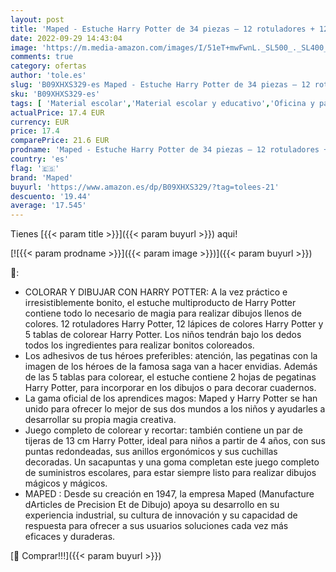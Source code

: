 ```yaml
---
layout: post
title: 'Maped - Estuche Harry Potter de 34 piezas – 12 rotuladores + 12 lápices de colores + 1 tijeras + 1 cortador + 1 goma + 5 tablas de colorear + 2 tablas de pegatinas – Licencia oficial'
date: 2022-09-29 14:43:04
image: 'https://m.media-amazon.com/images/I/51eT+mwFwnL._SL500_._SL400_.jpg'
comments: true
category: ofertas
author: 'tole.es'
slug: 'B09XHXS329-es Maped - Estuche Harry Potter de 34 piezas – 12 rotuladores...'
sku: 'B09XHXS329-es'
tags: [ 'Material escolar','Material escolar y educativo','Oficina y papelería','Sets de material escolar','colorear','lápices','maped','rotuladores','tijeras','🇪🇸', ]
actualPrice: 17.4 EUR
currency: EUR
price: 17.4
comparePrice: 21.6 EUR
prodname: 'Maped - Estuche Harry Potter de 34 piezas – 12 rotuladores + 12 lápices de colores + 1 tijeras + 1 cortador + 1 goma + 5 tablas de colorear + 2 tablas de pegatinas – Licencia oficial'
country: 'es'
flag: '🇪🇸'
brand: 'Maped'
buyurl: 'https://www.amazon.es/dp/B09XHXS329/?tag=tolees-21'
descuento: '19.44'
average: '17.545'
---
```


Tienes [{{< param title >}}]({{< param buyurl >}}) aqui!

[![{{< param prodname >}}]({{< param image >}})]({{< param buyurl >}})

🔎:

- COLORAR Y DIBUJAR CON HARRY POTTER: A la vez práctico e irresistiblemente bonito, el estuche multiproducto de Harry Potter contiene todo lo necesario de magia para realizar dibujos llenos de colores. 12 rotuladores Harry Potter, 12 lápices de colores Harry Potter y 5 tablas de colorear Harry Potter. Los niños tendrán bajo los dedos todos los ingredientes para realizar bonitos coloreados.
- Los adhesivos de tus héroes preferibles: atención, las pegatinas con la imagen de los héroes de la famosa saga van a hacer envidias. Además de las 5 tablas para colorear, el estuche contiene 2 hojas de pegatinas Harry Potter, para incorporar en los dibujos o para decorar cuadernos.
- La gama oficial de los aprendices magos: Maped y Harry Potter se han unido para ofrecer lo mejor de sus dos mundos a los niños y ayudarles a desarrollar su propia magia creativa.
- Juego completo de colorear y recortar: también contiene un par de tijeras de 13 cm Harry Potter, ideal para niños a partir de 4 años, con sus puntas redondeadas, sus anillos ergonómicos y sus cuchillas decoradas. Un sacapuntas y una goma completan este juego completo de suministros escolares, para estar siempre listo para realizar dibujos mágicos y mágicos.
- MAPED : Desde su creación en 1947, la empresa Maped (Manufacture dArticles de Precision Et de Dibujo) apoya su desarrollo en su experiencia industrial, su cultura de innovación y su capacidad de respuesta para ofrecer a sus usuarios soluciones cada vez más eficaces y duraderas.

[🛒 Comprar!!!]({{< param buyurl >}})
